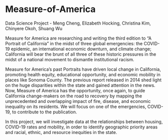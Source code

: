 # Measure-of-America
Data Science Project - Meng Cheng, Elizabeth Hocking, Christina Kim, Chinyere Okoh, Shuang Wu

Measure for America are researching and writing the third edition to “A Portrait of California” in the midst of three global emergencies: the COVID-19 epidemic, an international economic downturn, and climate change; California will bear the brunt of all three of these historic pressures in the midst of a national movement to dismantle institutional racism.

Measure for America’s past Portraits have driven local change in California, promoting health equity, educational opportunity, and economic mobility in places like Sonoma County. The previous report released in 2014 shed light on the huge disparities within the state and gained attention in the news. Now, Measure of America has the opportunity, once again, to guide California change-makers on the road to recovery by mapping the unprecedented and overlapping impact of fire, disease, and economic inequality on its residents.  We will focus on one of the emergencies, COVID-19, to contribute to the publication.

In this project, we will investigate data at the relationships between housing, COVID-19 rates and mobility, in order to identify geographic priority areas and racial, ethnic, and resource inequities in the state.


